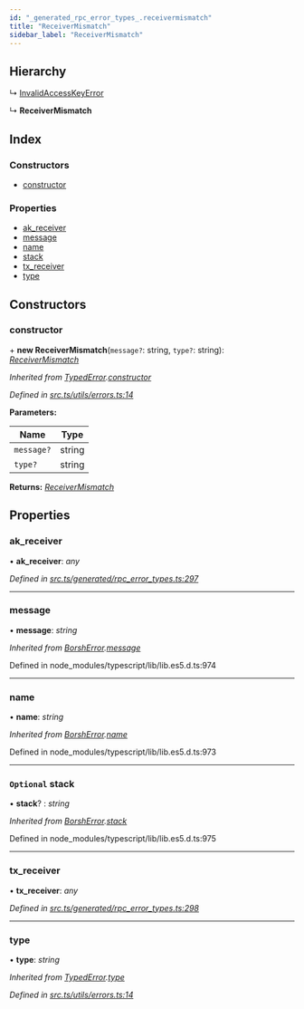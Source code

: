 ```yaml
---
id: "_generated_rpc_error_types_.receivermismatch"
title: "ReceiverMismatch"
sidebar_label: "ReceiverMismatch"
---
```


## Hierarchy

  ↳ [InvalidAccessKeyError](_generated_rpc_error_types_.invalidaccesskeyerror.md)

  ↳ **ReceiverMismatch**

## Index

### Constructors

* [constructor](_generated_rpc_error_types_.receivermismatch.md#constructor)

### Properties

* [ak_receiver](_generated_rpc_error_types_.receivermismatch.md#ak_receiver)
* [message](_generated_rpc_error_types_.receivermismatch.md#message)
* [name](_generated_rpc_error_types_.receivermismatch.md#name)
* [stack](_generated_rpc_error_types_.receivermismatch.md#optional-stack)
* [tx_receiver](_generated_rpc_error_types_.receivermismatch.md#tx_receiver)
* [type](_generated_rpc_error_types_.receivermismatch.md#type)

## Constructors

###  constructor

\+ **new ReceiverMismatch**(`message?`: string, `type?`: string): *[ReceiverMismatch](_generated_rpc_error_types_.receivermismatch.md)*

*Inherited from [TypedError](_utils_errors_.typederror.md).[constructor](_utils_errors_.typederror.md#constructor)*

*Defined in [src.ts/utils/errors.ts:14](https://github.com/nearprotocol/nearlib/blob/213b318/src.ts/utils/errors.ts#L14)*

**Parameters:**

Name | Type |
------ | ------ |
`message?` | string |
`type?` | string |

**Returns:** *[ReceiverMismatch](_generated_rpc_error_types_.receivermismatch.md)*

## Properties

###  ak_receiver

• **ak_receiver**: *any*

*Defined in [src.ts/generated/rpc_error_types.ts:297](https://github.com/nearprotocol/nearlib/blob/213b318/src.ts/generated/rpc_error_types.ts#L297)*

___

###  message

• **message**: *string*

*Inherited from [BorshError](_utils_serialize_.borsherror.md).[message](_utils_serialize_.borsherror.md#message)*

Defined in node_modules/typescript/lib/lib.es5.d.ts:974

___

###  name

• **name**: *string*

*Inherited from [BorshError](_utils_serialize_.borsherror.md).[name](_utils_serialize_.borsherror.md#name)*

Defined in node_modules/typescript/lib/lib.es5.d.ts:973

___

### `Optional` stack

• **stack**? : *string*

*Inherited from [BorshError](_utils_serialize_.borsherror.md).[stack](_utils_serialize_.borsherror.md#optional-stack)*

Defined in node_modules/typescript/lib/lib.es5.d.ts:975

___

###  tx_receiver

• **tx_receiver**: *any*

*Defined in [src.ts/generated/rpc_error_types.ts:298](https://github.com/nearprotocol/nearlib/blob/213b318/src.ts/generated/rpc_error_types.ts#L298)*

___

###  type

• **type**: *string*

*Inherited from [TypedError](_utils_errors_.typederror.md).[type](_utils_errors_.typederror.md#type)*

*Defined in [src.ts/utils/errors.ts:14](https://github.com/nearprotocol/nearlib/blob/213b318/src.ts/utils/errors.ts#L14)*
